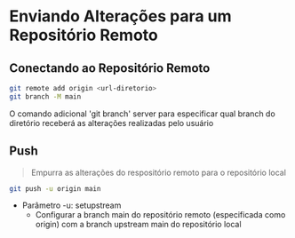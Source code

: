 # Enviando Alterações para um Repositório Remoto

## Conectando ao Repositório Remoto

```bash
git remote add origin <url-diretorio>
git branch -M main
```
O comando adicional 'git branch' server para especificar qual branch do diretório receberá as alterações realizadas pelo usuário
## Push
> Empurra as alterações do respositório remoto para o repositório local

```bash
git push -u origin main
```

- Parâmetro -u: setupstream
	- Configurar a branch main do repositório remoto (especificada como origin) com a branch upstream main do repositório local